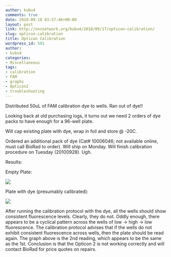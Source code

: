 ```yaml
---
author: kubu4
comments: true
date: 2010-09-18 03:57:46+00:00
layout: post
link: http://onsnetwork.org/kubu4/2010/09/17/opticon-calibration/
slug: opticon-calibration
title: Opticon Calibration
wordpress_id: 591
author:
- kubu4
categories:
- Miscellaneous
tags:
- calibration
- FAM
- graphs
- Opticon2
- troubleshooting
---
```


Distributed 50uL of FAM calibration dye to wells. Ran out of dye!!

Looking back at old purchasing logs, it turns out we need 2 orders of dye packs to have enough for a 96-well plate.

Will cap existing plate with dye, wrap in foil and store @ -20C.

Ordered an additional pack of dye (Cat# 10006046; not available online, must call BioRad to order). Will ship on Monday. Will finish calibration procedure on Tuesday (20100928). Ugh.

Results:

Empty Plate:

![](http://eagle.fish.washington.edu/Arabidopsis/20100917%20Opticon%20Cal%20Empty.JPG)

Plate with dye (presumably calibrated):

![](http://eagle.fish.washington.edu/Arabidopsis/20100922%20Opticon%20Cal%20Dye.JPG)

After running the calibration protocol with the dye, all the wells should show consistent fluorescence levels. Clearly, they do not. Oddly enough, there appears to be a cyclical pattern across the wells of low -> high -> low fluorescence. The calibration protocol advises that if the wells do not exhibit consistent fluorescence across wells, then the plate should be read again. The graph above is the 2nd reading, which appears to be the same as the 1st. Conclusion is that the Opticon 2 is not working correctly and will contact BioRad for price quotes on repairs.
